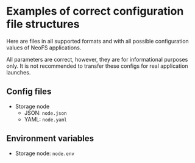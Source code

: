 # Examples of correct configuration file structures 

Here are files in all supported formats and with all possible configuration values
of NeoFS applications.

All parameters are correct, however, they are for informational purposes only. 
It is not recommended to transfer these configs for real application launches.

## Config files

- Storage node
  - JSON: `node.json`
  - YAML: `node.yaml`
  
## Environment variables

- Storage node: `node.env`